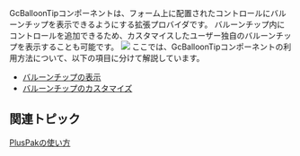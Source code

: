 GcBalloonTipコンポーネントは、フォーム上に配置されたコントロールにバルーンチップを表示できるようにする拡張プロバイダです。
バルーンチップ内にコントロールを追加できるため、カスタマイスしたユーザー独自のバルーンチップを表示することも可能です。
![](/DOCUMENT_SITE_LINK_PREFIX_HERE/document-site-files/images/06fadbb1-c461-433a-b385-ae4966e56069/images/gcballoontip.balloontip1.png)
ここでは、GcBalloonTipコンポーネントの利用方法について、以下の項目に分けて解説しています。

* [バルーンチップの表示](gcdocsite__documentlink?toc-item-id=9c715568-c0d2-40b6-b23f-dd958abebff4)
* [バルーンチップのカスタマイズ](gcdocsite__documentlink?toc-item-id=a114a358-cbb5-4afb-a767-c0580d999a33)

## 関連トピック

[PlusPakの使い方](gcdocsite__documentlink?toc-item-id=f660d5eb-01cf-4c16-8edb-cac373cd0651)